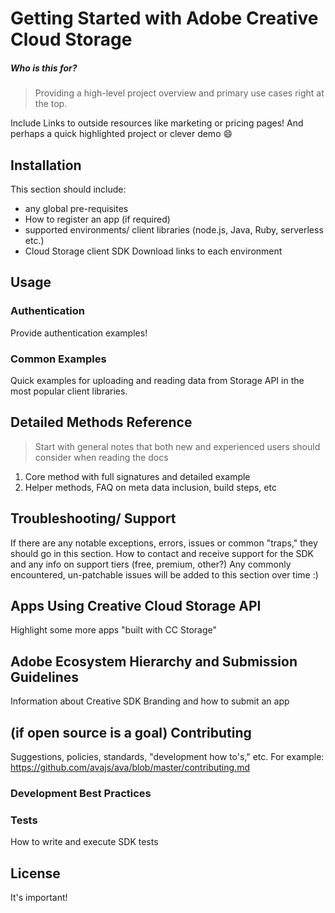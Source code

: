 # Getting Started with Adobe Creative Cloud Storage

##### *Who is this for?*

> Providing a high-level project overview and primary use cases right at the top.

Include Links to outside resources like marketing or pricing pages!
And perhaps a quick highlighted project or clever demo 😄

## Installation

This section should include:

* any global pre-requisites
* How to register an app (if required)
* supported environments/ client libraries (node.js, Java, Ruby, serverless etc.)
* Cloud Storage client SDK Download links to each environment

## Usage

### Authentication
Provide authentication examples!

### Common Examples
Quick examples for uploading and reading data from Storage API in the most popular client libraries.

## Detailed Methods Reference

> Start with general notes that both new and experienced users should consider when reading the docs

1. Core method with full signatures and detailed example
2. Helper methods, FAQ on meta data inclusion, build steps, etc

## Troubleshooting/ Support

If there are any notable exceptions, errors, issues or common "traps," they should go in this section.
How to contact and receive support for the SDK and any info on support tiers (free, premium, other?)
Any commonly encountered, un-patchable issues will be added to this section over time :)

## Apps Using Creative Cloud Storage API

Highlight some more apps "built with CC Storage"

## Adobe Ecosystem Hierarchy and Submission Guidelines

Information about Creative SDK Branding and how to submit an app

## (if open source is a goal) Contributing

Suggestions, policies, standards, "development how to's," etc.
For example: https://github.com/avajs/ava/blob/master/contributing.md

### Development Best Practices

### Tests

How to write and execute SDK tests

## License

It's important!
